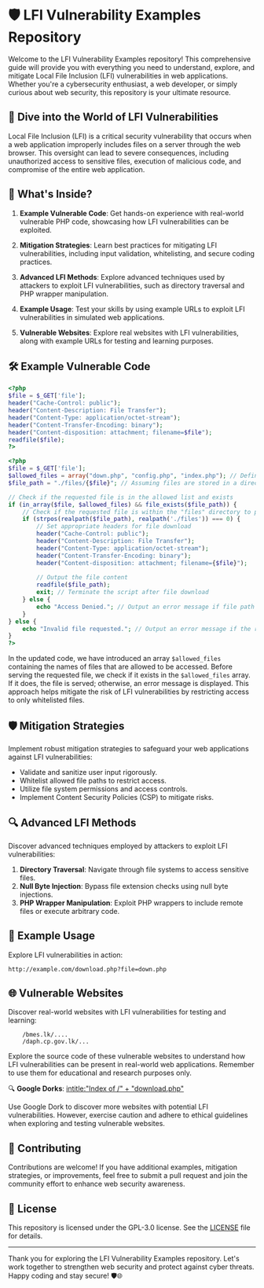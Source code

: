 # 🛡️ LFI Vulnerability Examples Repository

Welcome to the LFI Vulnerability Examples repository! This comprehensive guide will provide you with everything you need to understand, explore, and mitigate Local File Inclusion (LFI) vulnerabilities in web applications. Whether you're a cybersecurity enthusiast, a web developer, or simply curious about web security, this repository is your ultimate resource.

## 🚀 Dive into the World of LFI Vulnerabilities

Local File Inclusion (LFI) is a critical security vulnerability that occurs when a web application improperly includes files on a server through the web browser. This oversight can lead to severe consequences, including unauthorized access to sensitive files, execution of malicious code, and compromise of the entire web application.

## 🎯 What's Inside?

1. **Example Vulnerable Code**: Get hands-on experience with real-world vulnerable PHP code, showcasing how LFI vulnerabilities can be exploited.

2. **Mitigation Strategies**: Learn best practices for mitigating LFI vulnerabilities, including input validation, whitelisting, and secure coding practices.

3. **Advanced LFI Methods**: Explore advanced techniques used by attackers to exploit LFI vulnerabilities, such as directory traversal and PHP wrapper manipulation.

4. **Example Usage**: Test your skills by using example URLs to exploit LFI vulnerabilities in simulated web applications.

5. **Vulnerable Websites**: Explore real websites with LFI vulnerabilities, along with example URLs for testing and learning purposes.

## 🛠️ Example Vulnerable Code

```php
<?php
$file = $_GET['file'];
header("Cache-Control: public");
header("Content-Description: File Transfer");
header("Content-Type: application/octet-stream");
header("Content-Transfer-Encoding: binary");
header("Content-disposition: attachment; filename=$file");
readfile($file);
?>
```

```php
<?php
$file = $_GET['file'];
$allowed_files = array("down.php", "config.php", "index.php"); // Define an array of allowed files
$file_path = "./files/{$file}"; // Assuming files are stored in a directory called "files"

// Check if the requested file is in the allowed list and exists
if (in_array($file, $allowed_files) && file_exists($file_path)) {
    // Check if the requested file is within the "files" directory to prevent directory traversal attacks
    if (strpos(realpath($file_path), realpath('./files')) === 0) {
        // Set appropriate headers for file download
        header("Cache-Control: public");
        header("Content-Description: File Transfer");
        header("Content-Type: application/octet-stream");
        header("Content-Transfer-Encoding: binary");
        header("Content-disposition: attachment; filename={$file}");
        
        // Output the file content
        readfile($file_path);
        exit; // Terminate the script after file download
    } else {
        echo "Access Denied."; // Output an error message if file path is outside the allowed directory
    }
} else {
    echo "Invalid file requested."; // Output an error message if the requested file is not allowed or doesn't exist
}
?>

```

In the updated code, we have introduced an array `$allowed_files` containing the names of files that are allowed to be accessed. Before serving the requested file, we check if it exists in the `$allowed_files` array. If it does, the file is served; otherwise, an error message is displayed. This approach helps mitigate the risk of LFI vulnerabilities by restricting access to only whitelisted files.


## 🛡️ Mitigation Strategies

Implement robust mitigation strategies to safeguard your web applications against LFI vulnerabilities:

- Validate and sanitize user input rigorously.
- Whitelist allowed file paths to restrict access.
- Utilize file system permissions and access controls.
- Implement Content Security Policies (CSP) to mitigate risks.

## 🔍 Advanced LFI Methods

Discover advanced techniques employed by attackers to exploit LFI vulnerabilities:

1. **Directory Traversal**: Navigate through file systems to access sensitive files.
2. **Null Byte Injection**: Bypass file extension checks using null byte injections.
3. **PHP Wrapper Manipulation**: Exploit PHP wrappers to include remote files or execute arbitrary code.

## 🚀 Example Usage

Explore LFI vulnerabilities in action:

```
http://example.com/download.php?file=down.php
```

## 🌐 Vulnerable Websites

Discover real-world websites with LFI vulnerabilities for testing and learning:

```
    /bmes.lk/....
    /daph.cp.gov.lk/...

```

Explore the source code of these vulnerable websites to understand how LFI vulnerabilities can be present in real-world web applications. Remember to use them for educational and research purposes only.

🔍 **Google Dorks**: [intitle:"Index of /" + "download.php"](https://github.com/Ishanoshada/GDorks/tree/main/LFI)

Use Google Dork to discover more websites with potential LFI vulnerabilities. However, exercise caution and adhere to ethical guidelines when exploring and testing vulnerable websites.

## 🤝 Contributing

Contributions are welcome! If you have additional examples, mitigation strategies, or improvements, feel free to submit a pull request and join the community effort to enhance web security awareness.

## 📝 License

This repository is licensed under the  GPL-3.0 license. See the [LICENSE](LICENSE) file for details.

---

Thank you for exploring the LFI Vulnerability Examples repository. Let's work together to strengthen web security and protect against cyber threats. Happy coding and stay secure! 🛡️🌐
